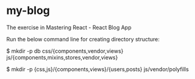 # my-blog
The exercise in Mastering React - React Blog App

Run the below command line for creating directory structure:

$ mkdir -p db css/{components,vendor,views} js/{components,mixins,stores,vendor,views}

$ mkdir -p {css,js}/{components,views}/{users,posts} js/vendor/polyfills
